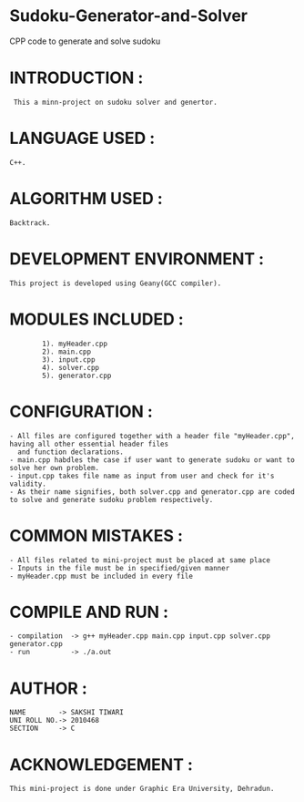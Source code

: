 # Sudoku-Generator-and-Solver
CPP code to generate and solve sudoku

# INTRODUCTION	  : 

	 This a minn-project on sudoku solver and genertor.
	 
# LANGUAGE USED	  :
		
	C++.
			
# ALGORITHM USED  :
 
    Backtrack.
		
# DEVELOPMENT ENVIRONMENT :

	This project is developed using Geany(GCC compiler).
	
# MODULES INCLUDED :
			1). myHeader.cpp
			2). main.cpp	    
			3). input.cpp  
			4). solver.cpp   
			5). generator.cpp
			
# CONFIGURATION	   :	
		
	- All files are configured together with a header file "myHeader.cpp", having all other essential header files
	  and function declarations.
	- main.cpp habdles the case if user want to generate sudoku or want to solve her own problem.
	- input.cpp takes file name as input from user and check for it's validity.
	- As their name signifies, both solver.cpp and generator.cpp are coded to solve and generate sudoku problem respectively.
	
# COMMON MISTAKES  :

    - All files related to mini-project must be placed at same place
    - Inputs in the file must be in specified/given manner
    - myHeader.cpp must be included in every file

# COMPILE AND RUN  :

	- compilation  -> g++ myHeader.cpp main.cpp input.cpp solver.cpp generator.cpp
	- run          -> ./a.out
	
# AUTHOR		   :

	NAME        -> SAKSHI TIWARI
	UNI ROLL NO.-> 2010468
	SECTION     -> C
	  
# ACKNOWLEDGEMENT  :
 
 	This mini-project is done under Graphic Era University, Dehradun.
